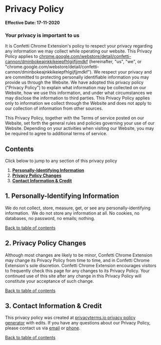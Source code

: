 # Privacy Policy

**Effective Date: 17-11-2020**

### Your privacy is important to us

It is Confetti Chrome Extension's policy to respect your privacy regarding any information we may collect while operating our website. This Privacy Policy applies to [chrome.google.com/webstore/detail/confetti-cannon/dminbokeajnkkikeiepfhlgijfjjmdkf](https://chrome.google.com/webstore/detail/confetti-cannon/dminbokeajnkkikeiepfhlgijfjjmdkf) (hereinafter, "us", "we", or "chrome.google.com/webstore/detail/confetti-cannon/dminbokeajnkkikeiepfhlgijfjjmdkf"). We respect your privacy and are committed to protecting personally identifiable information you may provide us through the Website. We have adopted this privacy policy ("Privacy Policy") to explain what information may be collected on our Website, how we use this information, and under what circumstances we may disclose the information to third parties. This Privacy Policy applies only to information we collect through the Website and does not apply to our collection of information from other sources.

This Privacy Policy, together with the Terms of service posted on our Website, set forth the general rules and policies governing your use of our Website. Depending on your activities when visiting our Website, you may be required to agree to additional terms of service.

## Contents

Click below to jump to any section of this privacy policy

1.  [**Personally-Identifying Information**](#PII)
2.  [**Privacy Policy Changes**](#Changes)
3.  [**Contact Information & Credit**](#Credit)

## 1\. Personally-Identifying Information

We do not collect, store, measure, get, or see any personally-identifying information.  We do not store any information at all. No cookies, no databases, no password, no emails; nothing.

[Back to table of contents](#tableofcontents)

## 2\. Privacy Policy Changes

Although most changes are likely to be minor, Confetti Chrome Extension may change its Privacy Policy from time to time, and in Confetti Chrome Extension's sole discretion. Confetti Chrome Extension encourages visitors to frequently check this page for any changes to its Privacy Policy. Your continued use of this site after any change in this Privacy Policy will constitute your acceptance of such change.

[Back to table of contents](#tableofcontents)

## 3\. Contact Information & Credit

This privacy policy was created at [privacyterms.io privacy policy generator](https://privacyterms.io/privacy-policy-generator/ "Privacy policy generator") with edits. If you have any questions about our Privacy Policy, please contact us via [email](mailto:tobysmith568@hotmail.co.uk) or [phone](tel:).

[Back to table of contents](#tableofcontents)
